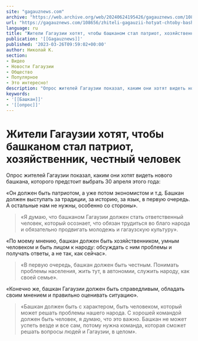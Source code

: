 ```yaml
---
site: "gagauznews.com"
archive: "https://web.archive.org/web/20240624195426/gagauznews.com/108656/zhiteli-gagauzii-hotyat-chtoby-bashkanom-stal-patriot-hozyajstvennik-chestnyj-chelovek.html"
url: "https://gagauznews.com/108656/zhiteli-gagauzii-hotyat-chtoby-bashkanom-stal-patriot-hozyajstvennik-chestnyj-chelovek.html"
language: ru
title: "Жители Гагаузии хотят, чтобы башканом стал патриот, хозяйственник, честный человек"
publication: '[[Gagauznews]]'
published: '2023-03-26T09:59:02+00:00'
author: Николай К.
section:
- Видео
- Новости Гагаузии
- Общество
- Популярное
- Это интересно!
description: "Опрос жителей Гагаузии показал, каким они хотят видеть нового башкана, которого предстоит выбрать 30 апреля этого года: «Он должен быть патриотом, а уже потом экономистом и т.д. Башкан должен выступать за традиции, за историю, за язык, в первую очередь. А остальные нам не нужны, особенно со стороны». «Я думаю, что башканом Гагаузии должен стать ответственный человек, который осознает, что обязан трудиться во благо народа и обязательно продвигать молодежь и гагаузскую культуру». «По моему мнению, башкан должен быть хозяйственником, умным человеком и быть лицом к народу: обсуждать с ним проблемы и получать ответы, а не так, как сейчас». «В первую очередь, […]"
keywords:
- '[[Башкан]]'
- '[[опрос]]'
---
```


# Жители Гагаузии хотят, чтобы башканом стал патриот, хозяйственник, честный человек

Опрос жителей Гагаузии показал, каким они хотят видеть нового башкана, которого предстоит выбрать 30 апреля этого года:

«Он должен быть патриотом, а уже потом экономистом и т.д. Башкан должен выступать за традиции, за историю, за язык, в первую очередь. А остальные нам не нужны, особенно со стороны».

> «Я думаю, что башканом Гагаузии должен стать ответственный человек, который осознает, что обязан трудиться во благо народа и обязательно продвигать молодежь и гагаузскую культуру».

«По моему мнению, башкан должен быть хозяйственником, умным человеком и быть лицом к народу: обсуждать с ним проблемы и получать ответы, а не так, как сейчас».

> «В первую очередь, башкан должен быть честным. Понимать проблемы населения, жить тут, в автономии, служить народу, как своей семье».

«Конечно же, башкан Гагаузии должен быть справедливым, обладать своим мнением и правильно оценивать ситуацию».

> «Башкан должен быть с характером, быть человеком, который может решать проблемы нашего народа. С хорошей командой должен быть человек, я думаю, что это важно. Башкан не может успеть везде и все сам, потому нужна команда, которая сможет решать вопросы людей и Гагаузии, в целом».